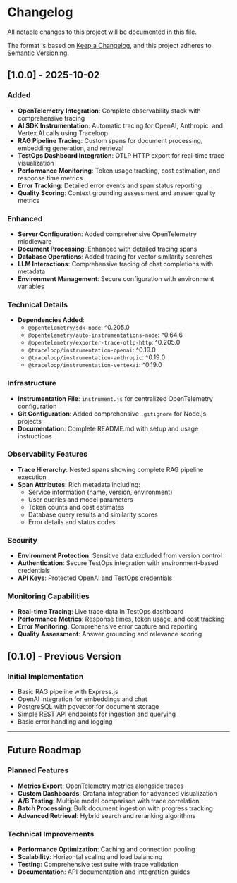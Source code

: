 # Changelog

All notable changes to this project will be documented in this file.

The format is based on [Keep a Changelog](https://keepachangelog.com/en/1.0.0/),
and this project adheres to [Semantic Versioning](https://semver.org/spec/v2.0.0.html).

## [1.0.0] - 2025-10-02

### Added
- **OpenTelemetry Integration**: Complete observability stack with comprehensive tracing
- **AI SDK Instrumentation**: Automatic tracing for OpenAI, Anthropic, and Vertex AI calls using Traceloop
- **RAG Pipeline Tracing**: Custom spans for document processing, embedding generation, and retrieval
- **TestOps Dashboard Integration**: OTLP HTTP export for real-time trace visualization
- **Performance Monitoring**: Token usage tracking, cost estimation, and response time metrics
- **Error Tracking**: Detailed error events and span status reporting
- **Quality Scoring**: Context grounding assessment and answer quality metrics

### Enhanced
- **Server Configuration**: Added comprehensive OpenTelemetry middleware
- **Document Processing**: Enhanced with detailed tracing spans
- **Database Operations**: Added tracing for vector similarity searches
- **LLM Interactions**: Comprehensive tracing of chat completions with metadata
- **Environment Management**: Secure configuration with environment variables

### Technical Details
- **Dependencies Added**:
  - `@opentelemetry/sdk-node`: ^0.205.0
  - `@opentelemetry/auto-instrumentations-node`: ^0.64.6
  - `@opentelemetry/exporter-trace-otlp-http`: ^0.205.0
  - `@traceloop/instrumentation-openai`: ^0.19.0
  - `@traceloop/instrumentation-anthropic`: ^0.19.0
  - `@traceloop/instrumentation-vertexai`: ^0.19.0

### Infrastructure
- **Instrumentation File**: `instrument.js` for centralized OpenTelemetry configuration
- **Git Configuration**: Added comprehensive `.gitignore` for Node.js projects
- **Documentation**: Complete README.md with setup and usage instructions

### Observability Features
- **Trace Hierarchy**: Nested spans showing complete RAG pipeline execution
- **Span Attributes**: Rich metadata including:
  - Service information (name, version, environment)
  - User queries and model parameters
  - Token counts and cost estimates
  - Database query results and similarity scores
  - Error details and status codes

### Security
- **Environment Protection**: Sensitive data excluded from version control
- **Authentication**: Secure TestOps integration with environment-based credentials
- **API Keys**: Protected OpenAI and TestOps credentials

### Monitoring Capabilities
- **Real-time Tracing**: Live trace data in TestOps dashboard
- **Performance Metrics**: Response times, token usage, and cost tracking
- **Error Monitoring**: Comprehensive error capture and reporting
- **Quality Assessment**: Answer grounding and relevance scoring

## [0.1.0] - Previous Version

### Initial Implementation
- Basic RAG pipeline with Express.js
- OpenAI integration for embeddings and chat
- PostgreSQL with pgvector for document storage
- Simple REST API endpoints for ingestion and querying
- Basic error handling and logging

---

## Future Roadmap

### Planned Features
- **Metrics Export**: OpenTelemetry metrics alongside traces
- **Custom Dashboards**: Grafana integration for advanced visualization
- **A/B Testing**: Multiple model comparison with trace correlation
- **Batch Processing**: Bulk document ingestion with progress tracking
- **Advanced Retrieval**: Hybrid search and reranking algorithms

### Technical Improvements
- **Performance Optimization**: Caching and connection pooling
- **Scalability**: Horizontal scaling and load balancing
- **Testing**: Comprehensive test suite with trace validation
- **Documentation**: API documentation and integration guides